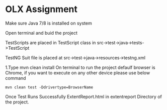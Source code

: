 # OLX Assignment

Make sure Java 7/8 is installed on system

Open terminal and buid the project

TestScripts are placed in TestScript class in src->test->java->tests->TestScript

TestNG Suit file is placed at src->test->java->resources->testng.xml

1.Type mvn clean install On terminal to run the project
   defaulf browser is Chrome, if you want to execute on any other device please use below command

    mvn clean test -Ddrivertype=BrowserName

Once Test Runs Successfully ExtentReport.html in extentreport Directory of the project.


